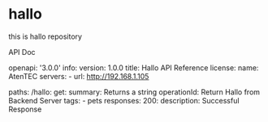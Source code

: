 # hallo

this is hallo repository

API Doc

openapi: '3.0.0'
info:
version: 1.0.0
title: Hallo API Reference
license:
name: AtenTEC
servers: - url: http://192.168.1.105

paths:
/hallo:
get:
summary: Returns a string
operationId: Return Hallo from Backend Server
tags: - pets
responses:
200:
description: Successful Response
